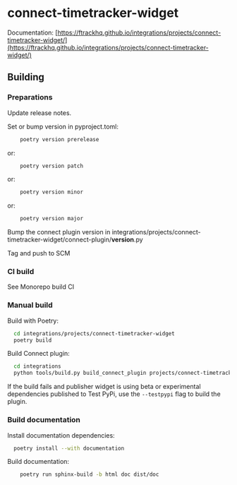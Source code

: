 # connect-timetracker-widget

Documentation: [https://ftrackhq.github.io/integrations/projects/connect-timetracker-widget/](https://ftrackhq.github.io/integrations/projects/connect-timetracker-widget/)

## Building

### Preparations

Update release notes.

Set or bump version in pyproject.toml:

```bash
    poetry version prerelease
```
or:
```bash
    poetry version patch
```
or:
```bash
    poetry version minor
```
or:
```bash
    poetry version major
```

Bump the connect plugin version in integrations/projects/connect-timetracker-widget/connect-plugin/__version__.py

Tag and push to SCM

### CI build

See Monorepo build CI


### Manual build

Build with Poetry:

```bash
  cd integrations/projects/connect-timetracker-widget
  poetry build
```

Build Connect plugin:

```bash
  cd integrations
  python tools/build.py build_connect_plugin projects/connect-timetracker-widget
```

If the build fails and publisher widget is using beta or experimental dependencies published to Test PyPi, use the `--testpypi` flag 
to build the plugin.


### Build documentation


Install documentation dependencies:

```bash
  poetry install --with documentation
```

Build documentation:

```bash
    poetry run sphinx-build -b html doc dist/doc
```

